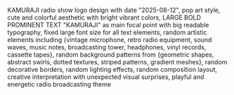 KAMURAJI radio show logo design with date "2025-08-12", pop art style, cute and colorful aesthetic with bright vibrant colors, LARGE BOLD PROMINENT TEXT
  "KAMURAJI" as main focal point with big readable typography, fixed large font size for all text elements, random artistic elements including {vintage
  microphone, retro radio equipment, sound waves, music notes, broadcasting tower, headphones, vinyl records, cassette tapes}, random background patterns
  from {geometric shapes, abstract swirls, dotted textures, striped patterns, gradient meshes}, random decorative borders, random lighting effects, random
  composition layout, creative interpretation with unexpected visual surprises, playful and energetic radio broadcasting theme